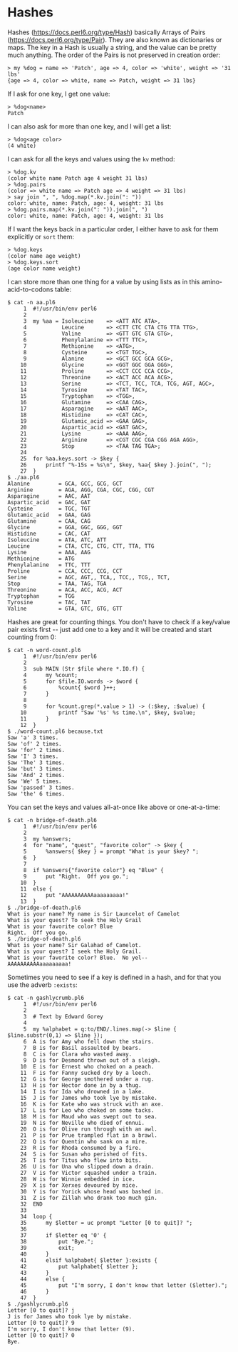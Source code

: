 # Hashes

Hashes (https://docs.perl6.org/type/Hash) basically Arrays of Pairs (https://docs.perl6.org/type/Pair).  They are also known as dictionaries or maps.  The key in a Hash is usually a string, and the value can be pretty much anything.  The order of the Pairs is not preserved in creation order:

```
> my %dog = name => 'Patch', age => 4, color => 'white', weight => '31 lbs'
{age => 4, color => white, name => Patch, weight => 31 lbs}
```

If I ask for one key, I get one value:

```
> %dog<name>
Patch
```

I can also ask for more than one key, and I will get a list:

```
> %dog<age color>
(4 white)
```

I can ask for all the keys and values using the ```kv``` method:

```
> %dog.kv
(color white name Patch age 4 weight 31 lbs)
> %dog.pairs
(color => white name => Patch age => 4 weight => 31 lbs)
> say join ", ", %dog.map(*.kv.join(": "))
color: white, name: Patch, age: 4, weight: 31 lbs
> %dog.pairs.map(*.kv.join(": ")).join(", ")
color: white, name: Patch, age: 4, weight: 31 lbs
```

If I want the keys back in a particular order, I either have to ask for them explicitly or ```sort``` them:

```
> %dog.keys
(color name age weight)
> %dog.keys.sort
(age color name weight)
```

I can store more than one thing for a value by using lists as in this amino-acid-to-codons table:

```
$ cat -n aa.pl6
     1	#!/usr/bin/env perl6
     2
     3	my %aa = Isoleucine    => <ATT ATC ATA>,
     4	         Leucine       => <CTT CTC CTA CTG TTA TTG>,
     5	         Valine        => <GTT GTC GTA GTG>,
     6	         Phenylalanine => <TTT TTC>,
     7	         Methionine    => <ATG>,
     8	         Cysteine      => <TGT TGC>,
     9	         Alanine       => <GCT GCC GCA GCG>,
    10	         Glycine       => <GGT GGC GGA GGG>,
    11	         Proline       => <CCT CCC CCA CCG>,
    12	         Threonine     => <ACT ACC ACA ACG>,
    13	         Serine        => <TCT, TCC, TCA, TCG, AGT, AGC>,
    14	         Tyrosine      => <TAT TAC>,
    15	         Tryptophan    => <TGG>,
    16	         Glutamine     => <CAA CAG>,
    17	         Asparagine    => <AAT AAC>,
    18	         Histidine     => <CAT CAC>,
    19	         Glutamic_acid => <GAA GAG>,
    20	         Aspartic_acid => <GAT GAC>,
    21	         Lysine        => <AAA AAG>,
    22	         Arginine      => <CGT CGC CGA CGG AGA AGG>,
    23	         Stop          => <TAA TAG TGA>;
    24
    25	for %aa.keys.sort -> $key {
    26	    printf "%-15s = %s\n", $key, %aa{ $key }.join(", ");
    27	}
$ ./aa.pl6
Alanine         = GCA, GCC, GCG, GCT
Arginine        = AGA, AGG, CGA, CGC, CGG, CGT
Asparagine      = AAC, AAT
Aspartic_acid   = GAC, GAT
Cysteine        = TGC, TGT
Glutamic_acid   = GAA, GAG
Glutamine       = CAA, CAG
Glycine         = GGA, GGC, GGG, GGT
Histidine       = CAC, CAT
Isoleucine      = ATA, ATC, ATT
Leucine         = CTA, CTC, CTG, CTT, TTA, TTG
Lysine          = AAA, AAG
Methionine      = ATG
Phenylalanine   = TTC, TTT
Proline         = CCA, CCC, CCG, CCT
Serine          = AGC, AGT,, TCA,, TCC,, TCG,, TCT,
Stop            = TAA, TAG, TGA
Threonine       = ACA, ACC, ACG, ACT
Tryptophan      = TGG
Tyrosine        = TAC, TAT
Valine          = GTA, GTC, GTG, GTT
```

Hashes are great for counting things.  You don't have to check if a key/value pair exists first -- just add one to a key and it will be created and start counting from 0:

```
$ cat -n word-count.pl6
     1	#!/usr/bin/env perl6
     2
     3	sub MAIN (Str $file where *.IO.f) {
     4	    my %count;
     5	    for $file.IO.words -> $word {
     6	        %count{ $word }++;
     7	    }
     8
     9	    for %count.grep(*.value > 1) -> (:$key, :$value) {
    10	        printf "Saw '%s' %s time.\n", $key, $value;
    11	    }
    12	}
$ ./word-count.pl6 because.txt
Saw 'a' 3 times.
Saw 'of' 2 times.
Saw 'for' 2 times.
Saw 'I' 3 times.
Saw 'The' 3 times.
Saw 'but' 3 times.
Saw 'And' 2 times.
Saw 'We' 5 times.
Saw 'passed' 3 times.
Saw 'the' 6 times.
```

You can set the keys and values all-at-once like above or one-at-a-time:

```
$ cat -n bridge-of-death.pl6
     1	#!/usr/bin/env perl6
     2
     3	my %answers;
     4	for "name", "quest", "favorite color" -> $key {
     5	    %answers{ $key } = prompt "What is your $key? ";
     6	}
     7
     8	if %answers{"favorite color"} eq "Blue" {
     9	    put "Right.  Off you go.";
    10	}
    11	else {
    12	    put "AAAAAAAAAAaaaaaaaaa!"
    13	}
$ ./bridge-of-death.pl6
What is your name? My name is Sir Launcelot of Camelot
What is your quest? To seek the Holy Grail
What is your favorite color? Blue
Right.  Off you go.
$ ./bridge-of-death.pl6
What is your name? Sir Galahad of Camelot.
What is your quest? I seek the Holy Grail.
What is your favorite color? Blue.  No yel--
AAAAAAAAAAaaaaaaaaa!
```

Sometimes you need to see if a key is defined in a hash, and for that you use the adverb ```:exists```:

```
$ cat -n gashlycrumb.pl6
     1	#!/usr/bin/env perl6
     2
     3	# Text by Edward Gorey
     4
     5	my %alphabet = q:to/END/.lines.map(-> $line { $line.substr(0,1) => $line });
     6	A is for Amy who fell down the stairs.
     7	B is for Basil assaulted by bears.
     8	C is for Clara who wasted away.
     9	D is for Desmond thrown out of a sleigh.
    10	E is for Ernest who choked on a peach.
    11	F is for Fanny sucked dry by a leech.
    12	G is for George smothered under a rug.
    13	H is for Hector done in by a thug.
    14	I is for Ida who drowned in a lake.
    15	J is for James who took lye by mistake.
    16	K is for Kate who was struck with an axe.
    17	L is for Leo who choked on some tacks.
    18	M is for Maud who was swept out to sea.
    19	N is for Neville who died of ennui.
    20	O is for Olive run through with an awl.
    21	P is for Prue trampled flat in a brawl.
    22	Q is for Quentin who sank on a mire.
    23	R is for Rhoda consumed by a fire.
    24	S is for Susan who perished of fits.
    25	T is for Titus who flew into bits.
    26	U is for Una who slipped down a drain.
    27	V is for Victor squashed under a train.
    28	W is for Winnie embedded in ice.
    29	X is for Xerxes devoured by mice.
    30	Y is for Yorick whose head was bashed in.
    31	Z is for Zillah who drank too much gin.
    32	END
    33
    34	loop {
    35	    my $letter = uc prompt "Letter [0 to quit]? ";
    36
    37	    if $letter eq '0' {
    38	        put "Bye.";
    39	        exit;
    40	    }
    41	    elsif %alphabet{ $letter }:exists {
    42	        put %alphabet{ $letter };
    43	    }
    44	    else {
    45	        put "I'm sorry, I don't know that letter ($letter).";
    46	    }
    47	}
$ ./gashlycrumb.pl6
Letter [0 to quit]? j
J is for James who took lye by mistake.
Letter [0 to quit]? 9
I'm sorry, I don't know that letter (9).
Letter [0 to quit]? 0
Bye.
```